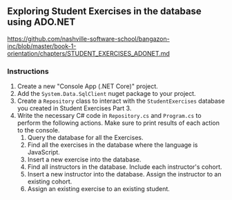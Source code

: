 ## Exploring Student Exercises in the database using ADO.NET
https://github.com/nashville-software-school/bangazon-inc/blob/master/book-1-orientation/chapters/STUDENT_EXERCISES_ADONET.md


### Instructions
1. Create a new "Console App (.NET Core)" project.
1. Add the `System.Data.SqlClient` nuget package to your project.
1. Create a `Repository` class to interact with the `StudentExercises` database you created in Student Exercises Part 3.
1. Write the necessary C# code in `Repository.cs` and `Program.cs` to perform the following actions. Make sure to print results of each action to the console. 
    1. Query the database for all the Exercises.
    1. Find all the exercises in the database where the language is JavaScript.
    1. Insert a new exercise into the database.
    1. Find all instructors in the database. Include each instructor's cohort.
    1. Insert a new instructor into the database. Assign the instructor to an existing cohort.
    1. Assign an existing exercise to an existing student.

